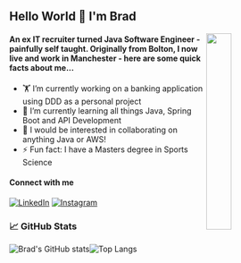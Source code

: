 ## Hello World 👋 I'm Brad
<img align="right" height="30%" width="30%" src="https://user-images.githubusercontent.com/81243809/114013681-b7544380-985f-11eb-98d0-207b2e416271.gif"> 

#### An ex IT recruiter turned Java Software Engineer - painfully self taught. Originally from Bolton, I now live and work in Manchester - here are some quick facts about me...
- 🏋️ I’m currently working on a banking application using DDD as a personal project
- 🌱 I’m currently learning all things Java, Spring Boot and API Development
- 🤝 I would be interested in collaborating on anything Java or AWS!
- ⚡ Fun fact: I have a Masters degree in Sports Science

#### Connect with me
[![LinkedIn][2.2]][2]
[![Instagram][3.2]][3]

### 📈 GitHub Stats

![Brad's GitHub stats](https://github-readme-stats.vercel.app/api?username=btyldesley3&theme=dark&show_icons=true)![Top Langs](https://github-readme-stats.vercel.app/api/top-langs/?username=btyldesley3&theme=dark) 

<!-- Icons -->

[1.2]: https://user-images.githubusercontent.com/81243809/114021305-77de2500-9868-11eb-8d1d-3bbfbf511a9f.png
[2.2]: https://user-images.githubusercontent.com/81243809/114021572-bffd4780-9868-11eb-9202-7e2175c1530a.png
[3.2]: https://user-images.githubusercontent.com/81243809/114021192-59782980-9868-11eb-9108-2c016957fc6e.png


<!-- Links to social media accounts -->

[1]: https://twitter.com/btilly3
[2]: https://www.linkedin.com/in/brad-tyldesley-12b8a9149/
[3]: https://instagram.com/bradtyldesley
